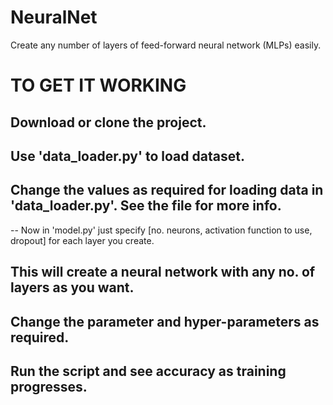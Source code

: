 # NeuralNet
Create any number of layers of feed-forward neural network (MLPs) easily.

# TO GET IT WORKING
  ## Download or clone the project.
  ## Use 'data_loader.py' to load dataset.
  ## Change the values as required for loading data in 'data_loader.py'. See the file for more info.
 
  -- Now in 'model.py' just specify [no. neurons, activation function to use, dropout] for each layer you create.

## This will create a neural network with any no. of layers as you want.
## Change the parameter and hyper-parameters as required.
## Run the script and see accuracy as training progresses.
